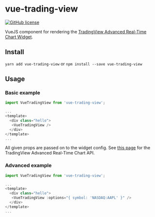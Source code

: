 # vue-trading-view

[![GitHub license](https://img.shields.io/badge/license-MIT-blue.svg)](https://raw.githubusercontent.com/lolitaframework/vue-trading-view/master/LICENSE)

VueJS component for rendering the [TradingView Advanced Real-Time Chart Widget](https://www.tradingview.com/widget/advanced-chart/).

## Install
`yarn add vue-trading-view`
or
`npm install --save vue-trading-view`

## Usage
### Basic example
```javascript
import VueTradingView from 'vue-trading-view';

...
<template>
  <div class="hello">
   <VueTradingView />
  </div>
</template>
...
```

All given props are passed on to the widget config. See [this page](https://www.tradingview.com/widget/advanced-chart/) for the TradingView Advanced Real-Time Chart API.

### Advanced example
```javascript
import VueTradingView from 'vue-trading-view';

...
<template>
  <div class="hello">
   <VueTradingView :options="{ symbol: 'NASDAQ:AAPL' }" />
  </div>
</template>
...
```